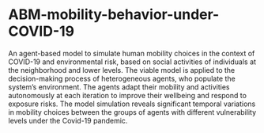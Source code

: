 # ABM-mobility-behavior-under-COVID-19
An agent-based model to simulate human mobility choices in the context of COVID-19 and environmental risk, based on social activities of individuals at the neighborhood and lower levels. 
The viable model is applied to the decision-making process of heterogeneous agents, who populate the system’s environment. The agents adapt their mobility and activities autonomously at each iteration to improve their wellbeing and respond to exposure risks. The model simulation reveals significant temporal variations in mobility choices between the groups of agents with different vulnerability levels under the Covid-19 pandemic. 
